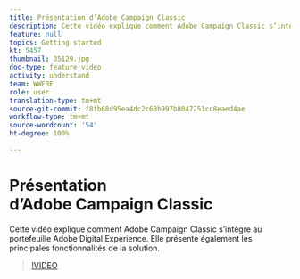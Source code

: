 ```yaml
---
title: Présentation d’Adobe Campaign Classic
description: Cette vidéo explique comment Adobe Campaign Classic s’intègre au portefeuille Adobe Digital Experience. Elle présente également les principales fonctionnalités de la solution.
feature: null
topics: Getting started
kt: 5457
thumbnail: 35129.jpg
doc-type: feature video
activity: understand
team: WWFRE
role: user
translation-type: tm+mt
source-git-commit: f8fb68d95ea4dc2c60b997b8047251cc8eaed4ae
workflow-type: tm+mt
source-wordcount: '54'
ht-degree: 100%

---
```



# Présentation d’Adobe Campaign Classic

Cette vidéo explique comment Adobe Campaign Classic s’intègre au portefeuille Adobe Digital Experience. Elle présente également les principales fonctionnalités de la solution.

>[!VIDEO](https://video.tv.adobe.com/v/35129?quality=12)
